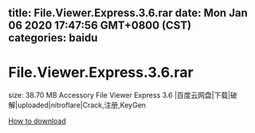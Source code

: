 
title: File.Viewer.Express.3.6.rar
date: Mon Jan 06 2020 17:47:56 GMT+0800 (CST)    
categories: baidu
---

# File.Viewer.Express.3.6.rar
size: 38.70 MB
 Accessory File Viewer Express 3.6 |百度云网盘|下载|破解|uploaded|nitroflare|Crack,注册,KeyGen
 

[How to download](https://bpcam.bemobtrk.com/go/2ceec3aa-1ca2-46d6-b9ff-aaa5c184517c?jno=735)